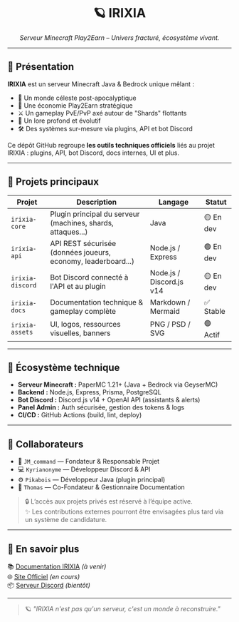 <h1 align="center">🪐 IRIXIA</h1>
<p align="center"><i>Serveur Minecraft Play2Earn – Univers fracturé, écosystème vivant.</i></p>

---

## 🚀 Présentation

**IRIXIA** est un serveur Minecraft Java & Bedrock unique mêlant :

- 🌌 Un monde céleste post-apocalyptique
- 💸 Une économie Play2Earn stratégique
- ⚔️ Un gameplay PvE/PvP axé autour de "Shards" flottants
- 🧠 Un lore profond et évolutif
- 🛠️ Des systèmes sur-mesure via plugins, API et bot Discord

Ce dépôt GitHub regroupe **les outils techniques officiels** liés au projet IRIXIA : plugins, API, bot Discord, docs internes, UI et plus.

---

## 📁 Projets principaux

| Projet | Description | Langage | Statut |
|--------|-------------|---------|--------|
| `irixia-core` | Plugin principal du serveur (machines, shards, attaques...) | Java | 🟡 En dev |
| `irixia-api` | API REST sécurisée (données joueurs, economy, leaderboard...) | Node.js / Express | 🟢 En dev |
| `irixia-discord` | Bot Discord connecté à l'API et au plugin | Node.js / Discord.js v14 | 🟡 En dev |
| `irixia-docs` | Documentation technique & gameplay complète | Markdown / Mermaid | ✅ Stable |
| `irixia-assets` | UI, logos, ressources visuelles, banners | PNG / PSD / SVG | 🟢 Actif |

---

## 🧠 Écosystème technique

- **Serveur Minecraft :** PaperMC 1.21+ (Java + Bedrock via GeyserMC)
- **Backend :** Node.js, Express, Prisma, PostgreSQL
- **Bot Discord :** Discord.js v14 + OpenAI API (assistants & alerts)
- **Panel Admin :** Auth sécurisée, gestion des tokens & logs
- **CI/CD :** GitHub Actions (build, lint, deploy)

---

## 🤝 Collaborateurs

- 👑 `JM_command` — Fondateur & Responsable Projet  
- 💻 `Kyrianonyme` — Développeur Discord & API  
- ⚙️ `Pikabois` — Développeur Java (plugin principal)  
- 🧾 `Thomas` — Co-Fondateur & Gestionnaire Documentation  

> 🔒 L’accès aux projets privés est réservé à l’équipe active.  
> ✨ Les contributions externes pourront être envisagées plus tard via un système de candidature.

---

## 📌 En savoir plus

📚 [Documentation IRIXIA](https://docs.irixia.gg) *(à venir)*  
🌐 [Site Officiel](https://irixia.gg) *(en cours)*  
📦 [Serveur Discord](https://discord.gg/irixia) *(bientôt)*

---

> 🪐 _"IRIXIA n'est pas qu'un serveur, c'est un monde à reconstruire."_  
